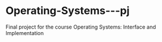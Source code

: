 # Operating-Systems---pj
Final project for the course Operating Systems: Interface and Implementation
